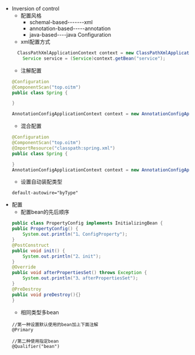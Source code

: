 - Inversion of control 
    - 配置风格
        - schemal-based-------xml
        - annotation-based-----annotation
        - java-based----java Configuration
    - xml配置方式
    ```java
      ClassPathXmlApplicationContext context = new ClassPathXmlApplicationContext("classpath:spring.xml");
        Service service = (Service)context.getBean("service");
    ```
    - 注解配置
    ```java
    @Configuration
    @ComponentScan("top.oitm")
    public class Spring {
    
    }
    
    AnnotationConfigApplicationContext context = new AnnotationConfigApplicationContext(Spring.class);
    ```
    - 混合配置
    ```java
    @Configuration
    @ComponentScan("top.oitm")
    @ImportResource("classpath:spring.xml")
    public class Spring {
    
    }    
    AnnotationConfigApplicationContext context = new AnnotationConfigApplicationContext(Spring.class);
    ```
    - 设置自动装配类型
    ```
    default-autowire="byType"
    ``` 
- 配置
    - 配置bean的先后顺序
    ```java
    public class PropertyConfig implements InitializingBean {
    public PropertyConfig() {
        System.out.println("1、ConfigProperty");
    }
    @PostConstruct
    public void init() {
        System.out.println("2、init");
    }
    @Override
    public void afterPropertiesSet() throws Exception {
        System.out.println("3、afterPropertiesSet");
    }
    @PreDestroy
    public void preDestroy(){}
    }
    ```
    - 相同类型多bean
    ```
    //第一种设置默认使用的bean加上下面注解
    @Primary
    
    //第二种使用指定bean
    @Qualifier("bean")
    ```
 